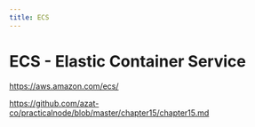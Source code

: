```yaml
---
title: ECS
---
```


# ECS - Elastic Container Service

https://aws.amazon.com/ecs/

https://github.com/azat-co/practicalnode/blob/master/chapter15/chapter15.md

